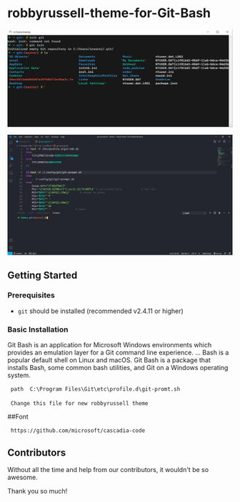 # robbyrussell-theme-for-Git-Bash

<p align="center"><img src="https://github.com/sreeraj11/robbyrussell-theme-for-Git-Bash/blob/main/bash.PNG?raw=true"></p>


<p align="center"><img src="https://github.com/sreeraj11/robbyrussell-theme-for-Git-Bash/blob/main/Capture.PNG?raw=true" alt="robbyrussell"></p>

## Getting Started

### Prerequisites

- `git` should be installed (recommended v2.4.11 or higher)

### Basic Installation

Git Bash is an application for Microsoft Windows environments which provides an emulation layer for a Git command line experience. ... Bash is a popular default shell on Linux and macOS. Git Bash is a package that installs Bash, some common bash utilities, and Git on a Windows operating system.

```shell
 path  C:\Program Files\Git\etc\profile.d\git-promt.sh

 Change this file for new robbyrussell theme
```
##Font
```shell
 https://github.com/microsoft/cascadia-code
```

## Contributors

Without all the time and help from our contributors, it wouldn't be so awesome.

Thank you so much!
